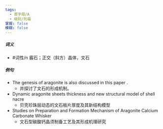 ```yaml
---
tags:
  - 首字母/A
  - 级别/托福
掌握: false
模糊: false
---
```

##### 词义
- #词性/n  霰石；正交（斜方）晶体，文石
##### 例句
- The genesis of aragonite is also discussed in this paper .
	- 并探讨了文石的形成机制。
- Dynamic aragonite sheets thickness and new structural model of shell nacre
	- 贝壳珍珠层动态的文石板片厚度及其新结构模型
- Studies on Preparation and Formation Mechanism of Aragonite Calcium Carbonate Whisker
	- 文石型碳酸钙晶须制备工艺及其形成机理研究
